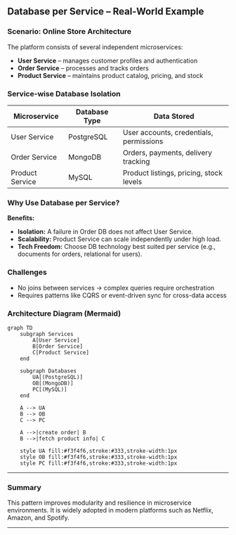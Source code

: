 ## Database per Service – Real-World Example

### Scenario: Online Store Architecture

The platform consists of several independent microservices:

* **User Service** – manages customer profiles and authentication
* **Order Service** – processes and tracks orders
* **Product Service** – maintains product catalog, pricing, and stock

### Service-wise Database Isolation

| Microservice    | Database Type | Data Stored                             |
| --------------- | ------------- | --------------------------------------- |
| User Service    | PostgreSQL    | User accounts, credentials, permissions |
| Order Service   | MongoDB       | Orders, payments, delivery tracking     |
| Product Service | MySQL         | Product listings, pricing, stock levels |

### Why Use Database per Service?

**Benefits:**

* **Isolation:** A failure in Order DB does not affect User Service.
* **Scalability:** Product Service can scale independently under high load.
* **Tech Freedom:** Choose DB technology best suited per service (e.g., documents for orders, relational for users).

### Challenges

* No joins between services → complex queries require orchestration
* Requires patterns like CQRS or event-driven sync for cross-data access

### Architecture Diagram (Mermaid)

```mermaid
graph TD
    subgraph Services
        A[User Service]
        B[Order Service]
        C[Product Service]
    end

    subgraph Databases
        UA[(PostgreSQL)]
        OB[(MongoDB)]
        PC[(MySQL)]
    end

    A --> UA
    B --> OB
    C --> PC

    A -->|create order| B
    B -->|fetch product info| C

    style UA fill:#f3f4f6,stroke:#333,stroke-width:1px
    style OB fill:#f3f4f6,stroke:#333,stroke-width:1px
    style PC fill:#f3f4f6,stroke:#333,stroke-width:1px
```

---

### Summary

This pattern improves modularity and resilience in microservice environments. It is widely adopted in modern platforms such as Netflix, Amazon, and Spotify.

---
